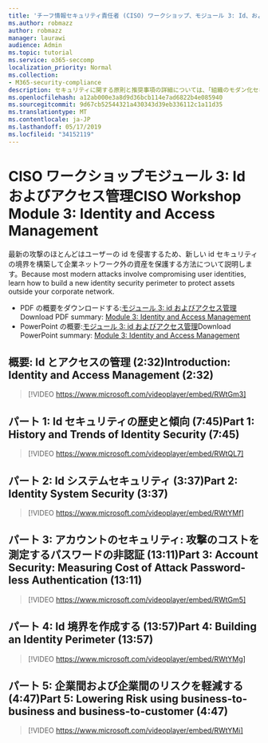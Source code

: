 ```yaml
---
title: 'チーフ情報セキュリティ責任者 (CISO) ワークショップ、モジュール 3: Id、およびアクセス管理'
ms.author: robmazz
author: robmazz
manager: laurawi
audience: Admin
ms.topic: tutorial
ms.service: o365-seccomp
localization_priority: Normal
ms.collection:
- M365-security-compliance
description: セキュリティに関する原則と推奨事項の詳細については、「組織のモダン化セキュリティ」を参照してください。
ms.openlocfilehash: a12ab000e3a8d9d36bcb114e7ad6822b4e085940
ms.sourcegitcommit: 9d67cb52544321a430343d39eb336112c1a11d35
ms.translationtype: MT
ms.contentlocale: ja-JP
ms.lasthandoff: 05/17/2019
ms.locfileid: "34152119"
---
```

# <a name="ciso-workshop-module-3-identity-and-access-management"></a><span data-ttu-id="fd788-103">CISO ワークショップモジュール 3: Id およびアクセス管理</span><span class="sxs-lookup"><span data-stu-id="fd788-103">CISO Workshop Module 3: Identity and Access Management</span></span> 

<span data-ttu-id="fd788-104">最新の攻撃のほとんどはユーザーの id を侵害するため、新しい id セキュリティの境界を構築して企業ネットワーク外の資産を保護する方法について説明します。</span><span class="sxs-lookup"><span data-stu-id="fd788-104">Because most modern attacks involve compromising user identities, learn how to build a new identity security perimeter to protect assets outside your corporate network.</span></span>

- <span data-ttu-id="fd788-105">PDF の概要をダウンロードする:[モジュール 3: id およびアクセス管理](media/ciso-workshop-3-identity-protection.pdf)</span><span class="sxs-lookup"><span data-stu-id="fd788-105">Download PDF summary: [Module 3: Identity and Access Management](media/ciso-workshop-3-identity-protection.pdf)</span></span>
- <span data-ttu-id="fd788-106">PowerPoint の概要:[モジュール 3: id およびアクセス管理](https://docs.microsoft.com/office365/securitycompliance/media/ciso-workshop-3-identity-protection.pptx)</span><span class="sxs-lookup"><span data-stu-id="fd788-106">Download PowerPoint summary: [Module 3: Identity and Access Management](https://docs.microsoft.com/office365/securitycompliance/media/ciso-workshop-3-identity-protection.pptx)</span></span>

## <a name="introduction-identity-and-access-management-232"></a><span data-ttu-id="fd788-107">概要: Id とアクセスの管理 (2:32)</span><span class="sxs-lookup"><span data-stu-id="fd788-107">Introduction: Identity and Access Management (2:32)</span></span>

> [!VIDEO https://www.microsoft.com/videoplayer/embed/RWtGm3]

## <a name="part-1-history-and-trends-of-identity-security-745"></a><span data-ttu-id="fd788-108">パート 1: Id セキュリティの歴史と傾向 (7:45)</span><span class="sxs-lookup"><span data-stu-id="fd788-108">Part 1: History and Trends of Identity Security (7:45)</span></span>

> [!VIDEO https://www.microsoft.com/videoplayer/embed/RWtQL7]

## <a name="part-2-identity-system-security-337"></a><span data-ttu-id="fd788-109">パート 2: Id システムセキュリティ (3:37)</span><span class="sxs-lookup"><span data-stu-id="fd788-109">Part 2: Identity System Security (3:37)</span></span>

> [!VIDEO https://www.microsoft.com/videoplayer/embed/RWtYMf]

## <a name="part-3-account-security-measuring-cost-of-attack-password-less-authentication-1311"></a><span data-ttu-id="fd788-110">パート 3: アカウントのセキュリティ: 攻撃のコストを測定するパスワードの非認証 (13:11)</span><span class="sxs-lookup"><span data-stu-id="fd788-110">Part 3: Account Security: Measuring Cost of Attack Password-less Authentication (13:11)</span></span>

> [!VIDEO https://www.microsoft.com/videoplayer/embed/RWtGm5]

## <a name="part-4-building-an-identity-perimeter-1357"></a><span data-ttu-id="fd788-111">パート 4: Id 境界を作成する (13:57)</span><span class="sxs-lookup"><span data-stu-id="fd788-111">Part 4: Building an Identity Perimeter (13:57)</span></span>

> [!VIDEO https://www.microsoft.com/videoplayer/embed/RWtYMg]

## <a name="part-5-lowering-risk-using-business-to-business-and-business-to-customer-447"></a><span data-ttu-id="fd788-112">パート 5: 企業間および企業間のリスクを軽減する (4:47)</span><span class="sxs-lookup"><span data-stu-id="fd788-112">Part 5: Lowering Risk using business-to-business and business-to-customer (4:47)</span></span>

> [!VIDEO https://www.microsoft.com/videoplayer/embed/RWtYMi]